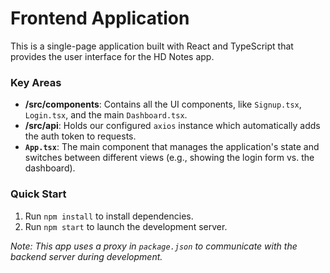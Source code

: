 # Frontend Application

This is a single-page application built with React and TypeScript that provides the user interface for the HD Notes app.

### Key Areas

-   **/src/components**: Contains all the UI components, like `Signup.tsx`, `Login.tsx`, and the main `Dashboard.tsx`.
-   **/src/api**: Holds our configured `axios` instance which automatically adds the auth token to requests.
-   **`App.tsx`**: The main component that manages the application's state and switches between different views (e.g., showing the login form vs. the dashboard).

### Quick Start

1.  Run `npm install` to install dependencies.
2.  Run `npm start` to launch the development server.

*Note: This app uses a proxy in `package.json` to communicate with the backend server during development.*
